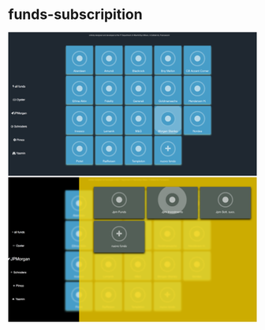 # funds-subscripition

<img src="https://raw.githubusercontent.com/SolbiatiAlessandro/funds-subscription/master/fund1.png" width="700px" />

<img src="https://raw.githubusercontent.com/SolbiatiAlessandro/funds-subscription/master/fund2.png" width="700px" />
